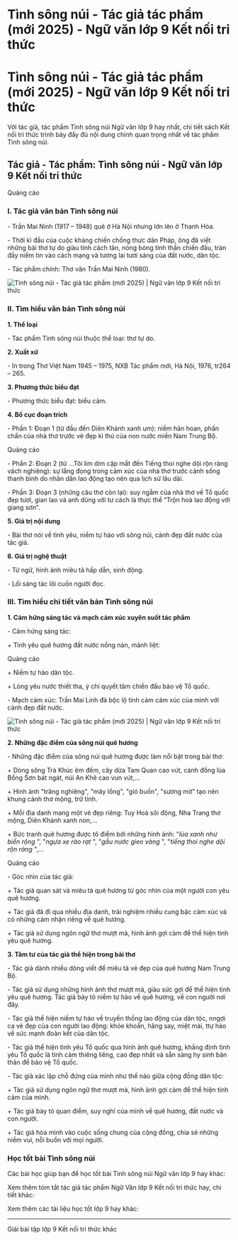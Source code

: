 # Tình sông núi - Tác giả tác phẩm (mới 2025) - Ngữ văn lớp 9 Kết nối tri thức

# Tình sông núi - Tác giả tác phẩm (mới 2025) - Ngữ văn lớp 9 Kết nối tri thức

Với tác giả, tác phẩm Tình sông núi Ngữ văn lớp 9 hay nhất, chi tiết sách Kết nối tri thức trình bày đầy đủ nội dung chính quan trọng nhất về tác phẩm Tình sông núi.

## Tác giả - Tác phẩm: Tình sông núi - Ngữ văn lớp 9 Kết nối tri thức

Quảng cáo

### **I. Tác giả văn bản Tình sông núi**

\- Trần Mai Ninh (1917 – 1948) quê ở Hà Nội nhưng lớn lên ở Thanh Hóa. 

\- Thời kì đầu của cuộc kháng chiến chống thực dân Pháp, ông đã viết những bài thơ tự do giàu tính cách tân, nóng bỏng tinh thần chiến đấu, tràn đầy niềm tin vào cách mạng và tương lai tươi sáng của đất nước, dân tộc.

\- Tác phẩm chính: Thơ văn Trần Mai Ninh (1980).

![Tình sông núi - Tác giả tác phẩm \(mới 2025\) | Ngữ văn lớp 9 Kết nối tri thức](https://vietjack.com/soan-van-lop-9-kn/images/tac-gia-tac-pham-tinh-song-nui-236097.PNG)

### **II. Tìm hiểu văn bản Tình sông núi**

**1\. Thể loại**

\- Tác phẩm Tình sông núi thuộc thể loại: thơ tự do.

**2\. Xuất xứ**

\- In trong Thơ Việt Nam 1945 – 1975, NXB Tác phẩm mới, Hà Nội, 1976, tr264 – 265.

**3\. Phương thức biểu đạt**

\- Phương thức biểu đạt: biểu cảm.

**4\. Bố cục đoạn trích**

\- Phần 1: Đoạn 1 (từ đầu đến Diên Khánh xanh um): niềm hân hoan, phấn chấn của nhà thơ trước vẻ đẹp kì thú của non nước miền Nam Trung Bộ.

Quảng cáo

\- Phần 2: Đoạn 2 (từ ...Tôi lim dim cặp mắt đến Tiếng thoi nghe dội rộn ràng vách nghiêng): sự lắng đọng trong cảm xúc của nhà thơ trước cảnh sống thanh bình do nhân dân lao động tạo nên qua lịch sử lâu dài.

\- Phần 3: Đoạn 3 (những câu thơ còn lại): suy ngẫm của nhà thơ về Tổ quốc đẹp tươi, gian lao và anh dũng với tư cách là thực thể “Trộn hoà lao động với giang sơn”.

**5\. Giá trị nội dung**

\- Bài thơ nói về tình yêu, niềm tự hào với sông núi, cảnh đẹp đất nước của tác giả.

**6\. Giá trị nghệ thuật**

\- Từ ngữ, hình ảnh miêu tả hấp dẫn, sinh động.

\- Lối sáng tác lôi cuốn người đọc.

### **III. Tìm hiểu chi tiết văn bản Tình sông núi**

**1\. Cảm hứng sáng tác và mạch cảm xúc xuyên suốt tác phẩm**

\- Cảm hứng sáng tác:

\+ Tình yêu quê hương đất nước nồng nàn, mãnh liệt:

Quảng cáo

\+ Niềm tự hào dân tộc.

\+ Lòng yêu nước thiết tha, ý chí quyết tâm chiến đấu bảo vệ Tổ quốc.

\- Mạch cảm xúc: Trần Mai Linh đã bộc lộ tình cảm cảm xúc của mình với cảnh đẹp đất nước.

![Tình sông núi - Tác giả tác phẩm \(mới 2025\) | Ngữ văn lớp 9 Kết nối tri thức](https://vietjack.com/soan-van-lop-9-kn/images/tac-gia-tac-pham-tinh-song-nui-236098.PNG)

**2\. Những đặc điểm của sông núi quê hương**

\- Những đặc điểm của sông núi quê hương được làm nổi bật trong bài thơ:

\+ Dòng sông Trà Khúc êm đềm, cây dừa Tam Quan cao vút, cánh đồng lúa Bồng Sơn bát ngát, núi An Khê cao vun vút,...

\+ Hình ảnh "trăng nghiêng", "mây lồng", "gió buồn", "sương mờ" tạo nên khung cảnh thơ mộng, trữ tình.

\+ Mỗi địa danh mang một vẻ đẹp riêng: Tuy Hoà sôi động, Nha Trang thơ mộng, Diên Khánh xanh non,...

\+ Bức tranh quê hương được tô điểm bởi những hình ảnh: "_lúa xanh như biển rộng_ ", "_ngựa xe rào rạt_ ", "_gầu nước gieo vàng_ ", "_tiếng thoi nghe dội rộn ràng_ ",...

Quảng cáo

\- Góc nhìn của tác giả:

\+ Tác giả quan sát và miêu tả quê hương từ góc nhìn của một người con yêu quê hương.

\+ Tác giả đã đi qua nhiều địa danh, trải nghiệm nhiều cung bậc cảm xúc và có những cảm nhận riêng về quê hương.

\+ Tác giả sử dụng ngôn ngữ thơ mượt mà, hình ảnh gợi cảm để thể hiện tình yêu quê hương.

**3\. Tâm tư của tác giả thể hiện trong bài thơ**

\- Tác giả dành nhiều dòng viết để miêu tả vẻ đẹp của quê hương Nam Trung Bộ.

\- Tác giả sử dụng những hình ảnh thơ mượt mà, giàu sức gợi để thể hiện tình yêu quê hương. Tác giả bày tỏ niềm tự hào về quê hương, về con người nơi đây.

\- Tác giả thể hiện niềm tự hào về truyền thống lao động của dân tộc, nngợi ca vẻ đẹp của con người lao động: khỏe khoắn, hăng say, miệt mài, ttự hào về sức mạnh đoàn kết của dân tộc.

\- Tác giả thể hiện tình yêu Tổ quốc qua hình ảnh quê hương, khẳng định tình yêu Tổ quốc là tình cảm thiêng liêng, cao đẹp nhất và sẵn sàng hy sinh bản thân để bảo vệ Tổ quốc.

\- Tác giả xác lập chỗ đứng của mình như thế nào giữa cộng đồng dân tộc:

\+ Tác giả sử dụng ngôn ngữ thơ mượt mà, hình ảnh gợi cảm để thể hiện tình cảm của mình.

\+ Tác giả bày tỏ quan điểm, suy nghĩ của mình về quê hương, đất nước và con người.

\+ Tác giả hòa mình vào cuộc sống chung của cộng đồng, chia sẻ những niềm vui, nỗi buồn với mọi người.

### **Học tốt bài Tình sông núi**

Các bài học giúp bạn để học tốt bài Tình sông núi Ngữ văn lớp 9 hay khác:

Xem thêm tóm tắt tác giả tác phẩm Ngữ Văn lớp 9 Kết nối tri thức hay, chi tiết khác:

Xem thêm các tài liệu học tốt lớp 9 hay khác:

* * *

Giải bài tập lớp 9 Kết nối tri thức khác
